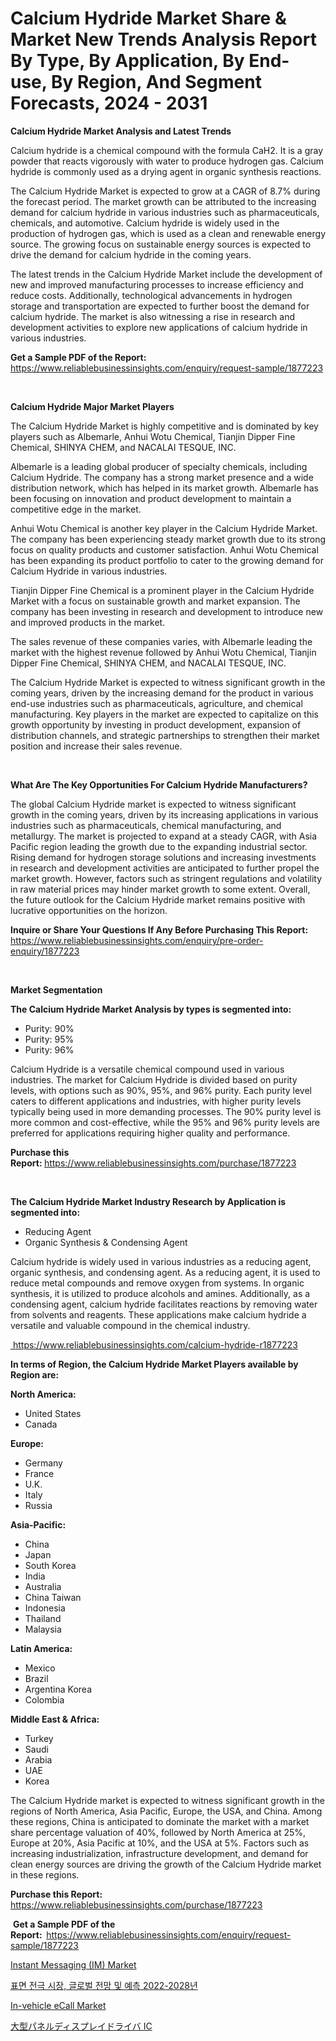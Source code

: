 <p><h1>Calcium Hydride Market Share & Market New Trends Analysis Report By Type, By Application, By End-use, By Region, And Segment Forecasts, 2024 - 2031</h1></p><p><strong>Calcium Hydride Market Analysis and Latest Trends</strong></p>
<p><p>Calcium hydride is a chemical compound with the formula CaH2. It is a gray powder that reacts vigorously with water to produce hydrogen gas. Calcium hydride is commonly used as a drying agent in organic synthesis reactions.</p><p>The Calcium Hydride Market is expected to grow at a CAGR of 8.7% during the forecast period. The market growth can be attributed to the increasing demand for calcium hydride in various industries such as pharmaceuticals, chemicals, and automotive. Calcium hydride is widely used in the production of hydrogen gas, which is used as a clean and renewable energy source. The growing focus on sustainable energy sources is expected to drive the demand for calcium hydride in the coming years.</p><p>The latest trends in the Calcium Hydride Market include the development of new and improved manufacturing processes to increase efficiency and reduce costs. Additionally, technological advancements in hydrogen storage and transportation are expected to further boost the demand for calcium hydride. The market is also witnessing a rise in research and development activities to explore new applications of calcium hydride in various industries.</p></p>
<p><strong>Get a Sample PDF of the Report:&nbsp;</strong> <a href="https://www.reliablebusinessinsights.com/enquiry/request-sample/1877223">https://www.reliablebusinessinsights.com/enquiry/request-sample/1877223</a></p>
<p>&nbsp;</p>
<p><strong>Calcium Hydride Major Market Players</strong></p>
<p><p>The Calcium Hydride Market is highly competitive and is dominated by key players such as Albemarle, Anhui Wotu Chemical, Tianjin Dipper Fine Chemical, SHINYA CHEM, and NACALAI TESQUE, INC.</p><p>Albemarle is a leading global producer of specialty chemicals, including Calcium Hydride. The company has a strong market presence and a wide distribution network, which has helped in its market growth. Albemarle has been focusing on innovation and product development to maintain a competitive edge in the market.</p><p>Anhui Wotu Chemical is another key player in the Calcium Hydride Market. The company has been experiencing steady market growth due to its strong focus on quality products and customer satisfaction. Anhui Wotu Chemical has been expanding its product portfolio to cater to the growing demand for Calcium Hydride in various industries.</p><p>Tianjin Dipper Fine Chemical is a prominent player in the Calcium Hydride Market with a focus on sustainable growth and market expansion. The company has been investing in research and development to introduce new and improved products in the market.</p><p>The sales revenue of these companies varies, with Albemarle leading the market with the highest revenue followed by Anhui Wotu Chemical, Tianjin Dipper Fine Chemical, SHINYA CHEM, and NACALAI TESQUE, INC.</p><p>The Calcium Hydride Market is expected to witness significant growth in the coming years, driven by the increasing demand for the product in various end-use industries such as pharmaceuticals, agriculture, and chemical manufacturing. Key players in the market are expected to capitalize on this growth opportunity by investing in product development, expansion of distribution channels, and strategic partnerships to strengthen their market position and increase their sales revenue.</p></p>
<p>&nbsp;</p>
<p><strong>What Are The Key Opportunities For Calcium Hydride Manufacturers?</strong></p>
<p><p>The global Calcium Hydride market is expected to witness significant growth in the coming years, driven by its increasing applications in various industries such as pharmaceuticals, chemical manufacturing, and metallurgy. The market is projected to expand at a steady CAGR, with Asia Pacific region leading the growth due to the expanding industrial sector. Rising demand for hydrogen storage solutions and increasing investments in research and development activities are anticipated to further propel the market growth. However, factors such as stringent regulations and volatility in raw material prices may hinder market growth to some extent. Overall, the future outlook for the Calcium Hydride market remains positive with lucrative opportunities on the horizon.</p></p>
<p><strong>Inquire or Share Your Questions If Any Before Purchasing This Report:</strong> <a href="https://www.reliablebusinessinsights.com/enquiry/pre-order-enquiry/1877223">https://www.reliablebusinessinsights.com/enquiry/pre-order-enquiry/1877223</a></p>
<p>&nbsp;</p>
<p><strong>Market Segmentation</strong></p>
<p><strong>The Calcium Hydride Market Analysis by types is segmented into:</strong></p>
<p><ul><li>Purity: 90%</li><li>Purity: 95%</li><li>Purity: 96%</li></ul></p>
<p><p>Calcium Hydride is a versatile chemical compound used in various industries. The market for Calcium Hydride is divided based on purity levels, with options such as 90%, 95%, and 96% purity. Each purity level caters to different applications and industries, with higher purity levels typically being used in more demanding processes. The 90% purity level is more common and cost-effective, while the 95% and 96% purity levels are preferred for applications requiring higher quality and performance.</p></p>
<p><strong>Purchase this Report:&nbsp;</strong><a href="https://www.reliablebusinessinsights.com/purchase/1877223">https://www.reliablebusinessinsights.com/purchase/1877223</a></p>
<p>&nbsp;</p>
<p><strong>The Calcium Hydride Market Industry Research by Application is segmented into:</strong></p>
<p><ul><li>Reducing Agent</li><li>Organic Synthesis & Condensing Agent</li></ul></p>
<p><p>Calcium hydride is widely used in various industries as a reducing agent, organic synthesis, and condensing agent. As a reducing agent, it is used to reduce metal compounds and remove oxygen from systems. In organic synthesis, it is utilized to produce alcohols and amines. Additionally, as a condensing agent, calcium hydride facilitates reactions by removing water from solvents and reagents. These applications make calcium hydride a versatile and valuable compound in the chemical industry.</p></p>
<p><a href="https://www.reliablebusinessinsights.com/calcium-hydride-r1877223">&nbsp;https://www.reliablebusinessinsights.com/calcium-hydride-r1877223</a></p>
<p><strong>In terms of Region, the Calcium Hydride Market Players available by Region are:</strong></p>
<p>
    <p> <strong> North America: </strong>
        <ul>
            <li>United States</li>
            <li>Canada</li>
        </ul>
        </p> 
    <p> <strong> Europe: </strong>
        <ul>
            <li>Germany</li>
            <li>France</li>
            <li>U.K.</li>
            <li>Italy</li>
            <li>Russia</li>
        </ul>
        </p> 
    <p> <strong> Asia-Pacific: </strong>
        <ul>
            <li>China</li>
            <li>Japan</li>
            <li>South Korea</li>
            <li>India</li>
            <li>Australia</li>
            <li>China Taiwan</li>
            <li>Indonesia</li>
            <li>Thailand</li>
            <li>Malaysia</li>
        </ul>
        </p> 
    <p> <strong> Latin America: </strong>
        <ul>
            <li>Mexico</li>
            <li>Brazil</li>
            <li>Argentina Korea</li>
            <li>Colombia</li>
        </ul>
        </p> 
    <p> <strong> Middle East & Africa: </strong>
        <ul>
            <li>Turkey</li>
            <li>Saudi</li>
            <li>Arabia</li>
            <li>UAE</li>
            <li>Korea</li>
        </ul>
    </p>
    </p>
<p><p>The Calcium Hydride market is expected to witness significant growth in the regions of North America, Asia Pacific, Europe, the USA, and China. Among these regions, China is anticipated to dominate the market with a market share percentage valuation of 40%, followed by North America at 25%, Europe at 20%, Asia Pacific at 10%, and the USA at 5%. Factors such as increasing industrialization, infrastructure development, and demand for clean energy sources are driving the growth of the Calcium Hydride market in these regions.</p></p>
<p><strong>Purchase this Report: </strong><a href="https://www.reliablebusinessinsights.com/purchase/1877223">https://www.reliablebusinessinsights.com/purchase/1877223</a></p>
<p>&nbsp;<strong>Get a Sample PDF of the Report:&nbsp;&nbsp;</strong><a href="https://www.reliablebusinessinsights.com/enquiry/request-sample/1877223">https://www.reliablebusinessinsights.com/enquiry/request-sample/1877223</a></p>
<p><strong></strong></p>
<p><p><a href="https://github.com/sahltyb2/Market-Research-Report-List-1/blob/main/instant-messaging-im-market.md">Instant Messaging (IM) Market</a></p><p><a href="https://github.com/apple8975768/Market-Research-Report-List-1/blob/main/5845688130509.md">표면 전극 시장, 글로벌 전망 및 예측 2022-2028년</a></p><p><a href="https://github.com/setiawananhar13/Market-Research-Report-List-1/blob/main/in-vehicle-ecall-market.md">In-vehicle eCall Market</a></p><p><a href="https://github.com/CarlieShields/Market-Research-Report-List-2/blob/main/2803839112428.md">大型パネルディスプレイドライバ IC</a></p></p>
